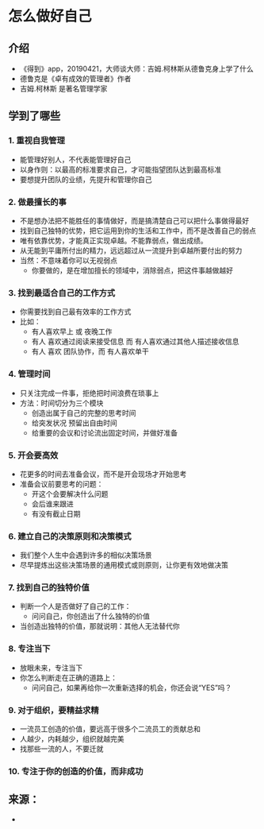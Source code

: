 # 怎么做好自己
## 介绍
- 《得到》app，20190421，大师谈大师：吉姆.柯林斯从德鲁克身上学了什么
- 德鲁克是《卓有成效的管理者》作者
- 吉姆.柯林斯 是著名管理学家

## 学到了哪些
### 1. 重视自我管理
- 能管理好别人，不代表能管理好自己
- 以身作则：以最高的标准要求自己，才可能指望团队达到最高标准
- 要想提升团队的业绩，先提升和管理你自己

### 2. 做最擅长的事
- 不是想办法把不能胜任的事情做好，而是搞清楚自己可以把什么事做得最好
- 找到自己独特的优势，把它运用到你的生活和工作中，而不是改善自己的弱点
- 唯有依靠优势，才能真正实现卓越。不能靠弱点，做出成绩。
- 从无能到平庸所付出的精力，远远超过从一流提升到卓越所要付出的努力
- 当然：不意味着你可以无视弱点
  - 你要做的，是在增加擅长的领域中，消除弱点，把这件事越做越好

### 3. 找到最适合自己的工作方式
- 你需要找到自己最有效率的工作方式
- 比如：
  - 有人喜欢早上 或 夜晚工作
  - 有人 喜欢通过阅读来接受信息  而 有人喜欢通过其他人描述接收信息
  - 有人 喜欢 团队协作，而 有人喜欢单干

### 4. 管理时间
- 只关注完成一件事，拒绝把时间浪费在琐事上
- 方法：时间切分为三个模块
  - 创造出属于自己的完整的思考时间
  - 给突发状况 预留出自由时间
  - 给重要的会议和讨论流出固定时间，并做好准备

### 5. 开会要高效
- 花更多的时间去准备会议，而不是开会现场才开始思考
- 准备会议前要思考的问题：
  - 开这个会要解决什么问题
  - 会后谁来跟进
  - 有没有截止日期

### 6. 建立自己的决策原则和决策模式
- 我们整个人生中会遇到许多的相似决策场景
- 尽早提炼出这些决策场景的通用模式或则原则，让你更有效地做决策

### 7. 找到自己的独特价值
- 判断一个人是否做好了自己的工作：
  - 问问自己，你创造出了什么独特的价值
- 当创造出独特的价值，那就说明：其他人无法替代你

### 8. 专注当下
- 放眼未来，专注当下
- 你怎么判断走在正确的道路上：
  - 问问自己，如果再给你一次重新选择的机会，你还会说“YES”吗？

### 9. 对于组织，要精益求精
- 一流员工创造的价值，要远高于很多个二流员工的贡献总和
- 人越少，内耗越少，组织就越完美
- 找那些一流的人，不要迁就


### 10. 专注于你的创造的价值，而非成功

## 来源：
-
